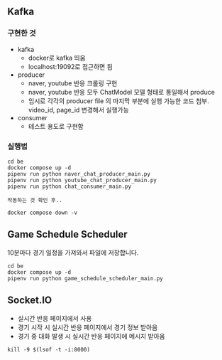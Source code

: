 ## Kafka

### 구현한 것

- kafka
  - docker로 kafka 띄움
  - localhost:19092로 접근하면 됨
- producer
  - naver, youtube 반응 크롤링 구현
  - naver, youtube 반응 모두 ChatModel 모델 형태로 통일해서 produce
  - 임시로 각각의 producer file 의 마지막 부분에 실행 가능한 코드 첨부. video_id, page_id 변경해서 실행가능
- consumer
  - 테스트 용도로 구현함

### 실행법

```
cd be
docker compose up -d
pipenv run python naver_chat_producer_main.py
pipenv run python youtube_chat_producer_main.py
pipenv run python chat_consumer_main.py

작동하는 것 확인 후..

docker compose down -v
```

## Game Schedule Scheduler

10분마다 경기 일정을 가져와서 파일에 저장합니다.

```
cd be
docker compose up -d
pipenv run python game_schedule_scheduler_main.py
```

## Socket.IO

- 실시간 반응 페이지에서 사용
- 경기 시작 시 실시간 반응 페이지에서 경기 정보 받아옴
- 경기 중 대화 발생 시 실시간 반응 페이지에 메시지 받아옴

```
kill -9 $(lsof -t -i:8000)
```
